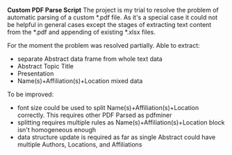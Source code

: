 **Custom PDF Parse Script**
The project is my trial to resolve the problem of automatic parsing of a custom *.pdf file.
As it's a special case it could not be helpful in general cases except the stages of extracting 
text content from the *.pdf and appending of existing *.xlsx files.

For the moment the problem was resolved partially. Able to extract:
  - separate Abstract data frame from whole text data
  - Abstract Topic Title
  - Presentation
  - Name(s)+Affiliation(s)+Location mixed data

To be improved:
  - font size could be used to split Name(s)+Affiliation(s)+Location correctly. This requires other PDF Parsed as pdfminer
  - splitting requires multiple rules as Name(s)+Affiliation(s)+Location block isn't homogeneous enough
  - data structure update is required as far as single Abstract could have multiple Authors, Locations, and Affiliations
